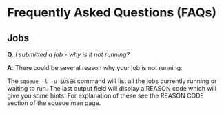 # Frequently Asked Questions (FAQs)

## Jobs

**Q**. _I submitted a job - why is it not running?_

**A**. There could be several reason why your job is not running:

The `squeue -l -u $USER` command will list all the jobs currently running or waiting to run. The last output field will display a REASON code which will give you some hints. For explanation of these see the REASON CODE section of the squeue man page.
